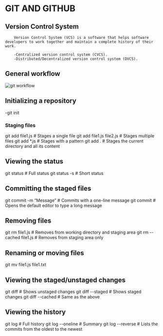 # GIT AND GITHUB

## Version Control System
        Version Control System (VCS) is a software that helps software developers to work together and maintain a complete history of their work.

        -Centralized version control system (CVCS).
        -Distributed/Decentralized version control system (DVCS).

## General workflow
![git workflow](https://www.tutorialspoint.com/git/images/life_cycle.png)


## Initializing a repository
-git init

### Staging files
git add file1.js           # Stages a single file
git add file1.js file2.js  # Stages multiple files
git add *.js               # Stages with a pattern
git add .                  # Stages the current directory and all its content

## Viewing the status
git status       # Full status
git status -s    # Short status

## Committing the staged files
git commit -m “Message” # Commits with a one-line message
git commit              # Opens the default editor to type a long message

## Removing files
git rm file1.js           # Removes from working directory and staging area
git rm --cached file1.js  # Removes from staging area only


## Renaming or moving files
git mv file1.js file1.txt

## Viewing the staged/unstaged changes
git diff            # Shows unstaged changes
git diff --staged   # Shows staged changes
git diff --cached   # Same as the above

## Viewing the history
git log              # Full history
git log --oneline    # Summary
git log --reverse    # Lists the commits from the oldest to the newest